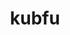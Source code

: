---
id: 891
title: kubfu
types: [fighting]
image: https://raw.githubusercontent.com/PokeAPI/sprites/master/sprites/pokemon/891.png
---